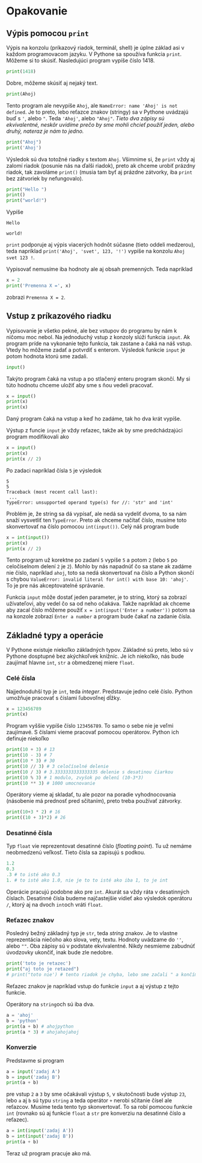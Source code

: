 # Opakovanie

## Výpis pomocou `print`

Výpis na konzolu (príkazový riadok, terminál, shell) je úplne základ asi v každom programovacom jazyku. V Pythone sa spoužíva funkcia `print`. Môžeme si to skúsiť. Nasledujúci program vypíše číslo 1418. 

```python
print(1418)
```

Dobre, môžeme skúsiť aj nejaký text. 

```python
print(Ahoj)
```

Tento program ale nevypíše `Ahoj`, ale `NameError: name 'Ahoj' is not defined`. Je to preto, lebo reťazce znakov (stringy) sa v Pythone uvádzajú buď s `'`, alebo `"`. Teda `'Ahoj'`, alebo `"Ahoj"`. *Tieto dva zápisy sú ekvivalentné, neskôr uvidíme prečo by sme mohli chcieť použiť jeden, alebo druhý, nateraz je nám to jedno.* 

```python
print("Ahoj")
print('Ahoj')
```

Výsledok sú dva totožné riadky s textom `Ahoj`. Všimnime si, že `print` vždy aj zalomí riadok (posunie nás na ďalši riadok), preto ak chceme urobiť prázdny riadok, tak zavoláme `print()` (musia tam byť aj prázdne zátvorky, iba `print` bez zátvoriek by nefungovalo).

```python
print("Hello ")
print()
print("world!")
```

Vypíše 

```
Hello 

world!
```

`print` podporuje aj výpis viacerých hodnôt súčasne (tieto oddeli medzerou), teda napríklad `print('Ahoj', 'svet', 123, '!')` vypíše na konzolu `Ahoj svet 123 !`.

Vypisovať nemusíme iba hodnoty ale aj obsah premenných. Teda napríklad

```python
x = 2
print('Premenna X =', x)
```

zobrazi `Premenna X = 2`.

## Vstup z príkazového riadku

Vypisovanie je všetko pekné, ale bez vstupov do programu by nám k ničomu moc nebol. Na jednoduchý vstup z konzoly slúži funkcia `input`. Ak program príde na vykonanie tejto funkcia, tak zastane a čaká na náš vstup. Vtedy ho môžeme zadať a potvrdiť s enterom. Výsledok funkcie `input` je potom hodnota ktorú sme zadali. 

```python
input()
```

Takýto program čaká na vstup a po stlačený enteru program skončí. My si túto hodnotu chceme uložiť aby sme s ňou vedeli pracovať. 

```python
x = input()
print(x)
print(x)
```

Daný program čaká na vstup a keď ho zadáme, tak ho dva krát vypíše.

Výstup z funcie `input` je vždy reťazec, takže ak by sme predchádzajúci program modifikovali ako 

```python
x = input()
print(x)
print(x // 2)
```

Po zadaci napríklad čísla `5` je výsledok

```
5
5
Traceback (most recent call last):
 ...
TypeError: unsupported operand type(s) for //: 'str' and 'int'
```

Problém je, že string sa dá vypísať, ale nedá sa vydeliť dvoma, to sa nám snaží vysvetliť ten `TypeError`. Preto ak chceme načítať číslo, musíme toto skonvertovať na číslo pomocou `int(input())`. Celý náš program bude 

```python
x = int(input())
print(x)
print(x // 2)
```

Tento program už korektne po zadaní `5` vypíše `5` a potom `2` (lebo `5` po celočíselnom delení `2` je `2`). Mohlo by nás napadnúť čo sa stane ak zadáme nie číslo, napríklad `ahoj`, toto sa nedá skonvertovať na číslo a Python skončí s chybou `ValueError: invalid literal for int() with base 10: 'ahoj'`. To je pre nás akceptovatelné správanie. 

Funkcia `input` môže dostať jeden parameter, je to string, ktorý sa zobrazí užívateľovi, aby vedel čo sa od neho očakáva. Takže napríklad ak chceme aby zacal číslo môžeme použiť `x = int(input('Enter a number'))` potom sa na konzole zobrazí `Enter a number` a program bude čakať na zadanie čísla. 

## Základné typy a operácie

V Pythone existuje niekoľko základných typov. Základné sú preto, lebo sú v Pythone dosptupné bez akýchkoľvek knižníc. Je ich niekoľko, nás bude zaujímať hlavne `int`, `str` a obmedzenej miere `float`.

### Celé čísla

Najjednoduhší typ je `int`, teda *integer*. Predstavuje jedno celé číslo. Python umožňuje pracovať s číslami ľubovoľnej dĺžky. 

```python
x = 123456789
print(x)
```

Program vyššie vypíše číslo `123456789`. To samo o sebe nie je veľmi zaujímavé. S číslami vieme pracovať pomocou operátorov. Python ich definuje niekoľko

```python
print(10 + 3) # 13
print(10 - 3) # 7
print(10 * 3) # 30
print(10 // 3) # 3 celočíselné delenie
print(10 / 3) # 3.3333333333333335 delenie s desatinou čiarkou
print(10 % 3) # 1 modulo, zvyšok po delení (10-3*3)
print(10 ** 3) # 1000 umocnovanie
```

Operátory vieme aj skladať, tu ale pozor na poradie vyhodnocovania (násobenie má prednosť pred sčítaním), preto treba používať zátvorky.

```python
print(10+3 * 2) # 16
print((10 + 3)*2) # 26
```

### Desatinné čísla

Typ `float` vie reprezentovat desatinné číslo (*floating point*). Tu už nemáme neobmedzenú veľkosť. Tieto čísla sa zapisujú s podkou. 

```python
1.2
0.3 
.3 # to isté ako 0.3
1. # to isté ako 1.0, nie je to to isté ako iba 1, to je int
```

Operácie pracujú podobne ako pre `int`. Akurát sa vždy ráta v desatinných číslach. Desatinné čísla budeme najčastejšie vidieť ako výsledok operátoru `/`, ktorý aj na dvoch `int`och vráti `float`.

### Reťazec znakov

Posledný bežný základný typ je `str`, teda *string* znakov. Je to vlastne reprezentácia niečoho ako slova, vety, textu. Hodnoty uvádzame do `''`, alebo `""`. Oba zápisy sú v podstate ekvivalentné. Nikdy nesmieme zabudnúť úvodzovky ukončiť, inak bude zle nedobre. 

```python
print('toto je retazec')
print("aj toto je retazed")
# print("toto nie') # tento riadok je chyba, lebo sme začali " a končíme '
```

Reťazec znakov je napríklad vstup do funkcie `input` a aj výstup z tejto funkcie. 

Operátory na `string`och sú iba dva. 

```python
a = 'ahoj'
b = 'python'
print(a + b) # ahojpython
print(a * 3) # ahojahojahoj
```

### Konverzie

Predstavme si program

```python
a = input('zadaj A')
b = input('zadaj B')
print(a + b)
```

pre vstup `2` a `3` by sme očakávali výstup `5`, v skutočnosti bude výstup `23`, lebo `a` aj `b` sú typu `string` a teda operátor `+` nerobi sčítanie čísel ale reťazcov. Musíme teda tento typ skonvertovať. To sa robí pomocou funkcie `int` (rovnako sú aj funkcie `float` a `str` pre konverziu na desatinné číslo a reťazec). 

```python
a = int(input('zadaj A'))
b = int(input('zadaj B'))
print(a + b)
```

Teraz už program pracuje ako má. 